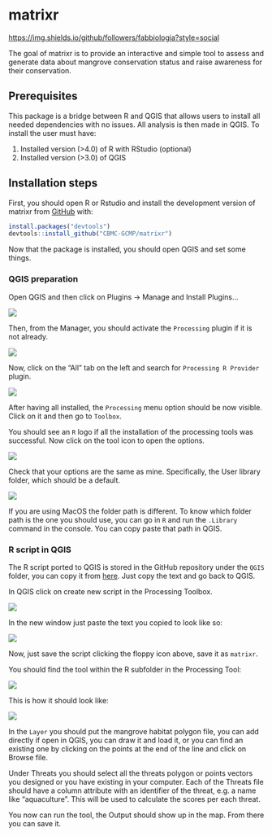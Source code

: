 
<!-- README.md is generated from README.Rmd. Please edit that file -->

# matrixr

<!-- badges: start -->

<https://img.shields.io/github/followers/fabbiologia?style=social>

<!-- badges: end -->

The goal of matrixr is to provide an interactive and simple tool to
assess and generate data about mangrove conservation status and raise
awareness for their conservation.

## Prerequisites

This package is a bridge between R and QGIS that allows users to install
all needed dependencies with no issues. All analysis is then made in
QGIS. To install the user must have:

1.  Installed version (\>4.0) of R with RStudio (optional)
2.  Installed version (\>3.0) of QGIS

## Installation steps

First, you should open R or Rstudio and install the development version
of matrixr from [GitHub](https://github.com/) with:

``` r
install.packages("devtools")
devtools::install_github("CBMC-GCMP/matrixr")
```

Now that the package is installed, you should open QGIS and set some
things.

### QGIS preparation

Open QGIS and then click on Plugins -\> Manage and Install Plugins…

![](images/manageandisntall.png)

Then, from the Manager, you should activate the `Processing` plugin if
it is not already.

![](images/pluginmaanger.png)

Now, click on the “All” tab on the left and search for
`Processing R Provider` plugin.

![](images/processingRprovider.png)

After having all installed, the `Processing` menu option should be now
visible. Click on it and then go to `Toolbox`.

You should see an `R` logo if all the installation of the processing
tools was successful. Now click on the tool icon to open the options.

![](images/Processingoptions.png)

Check that your options are the same as mine. Specifically, the User
library folder, which should be a default.

![](images/Optionstemplate.png)

If you are using MacOS the folder path is different. To know which
folder path is the one you should use, you can go in `R` and run the
`.Library` command in the console. You can copy paste that path in QGIS.

### R script in QGIS

The R script ported to QGIS is stored in the GitHub repository under the
`QGIS` folder, you can copy it from
[here](https://raw.githubusercontent.com/CBMC-GCMP/matrixr/main/QGIS/matrixr.rsx).
Just copy the text and go back to QGIS.

In QGIS click on create new script in the Processing Toolbox.

![](images/newscript.png)

In the new window just paste the text you copied to look like so:

![](images/scripy.png)

Now, just save the script clicking the floppy icon above, save it as
`matrixr`.

You should find the tool within the R subfolder in the Processing Tool:

![](images/matrixr.png)

This is how it should look like:

![](images/tool.png)

In the `Layer` you should put the mangrove habitat polygon file, you can
add directly if open in QGIS, you can draw it and load it, or you can
find an existing one by clicking on the points at the end of the line
and click on Browse file.

Under Threats you should select all the threats polygon or points
vectors you designed or you have existing in your computer. Each of the
Threats file should have a column attribute with an identifier of the
threat, e.g. a name like “aquaculture”. This will be used to calculate
the scores per each threat.

You now can run the tool, the Output should show up in the map. From
there you can save it.
